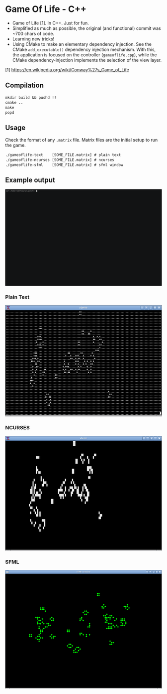 # Game Of Life - C++

* Game of Life [1]. In C++. Just for fun.
* Simplified as much as possible, the original (and functional) commit was ~700 chars of code.
* Learning new tricks!
* Using CMake to make an elementary dependency injection. See the CMake `add_executable()` dependency injection mechanism. With this, the application is focused on the controller (`gameoflife.cpp`), while the CMake dependency-injection implements the selection of the view layer.

[1] https://en.wikipedia.org/wiki/Conway%27s_Game_of_Life

## Compilation

```
mkdir build && pushd !!
cmake ..
make
popd
```

## Usage

Check the format of any `.matrix` file. Matrix files are the initial setup to run the game.

```
./gameoflife-text    [SOME_FILE.matrix] # plain text
./gameoflife-ncurses [SOME_FILE.matrix] # ncurses
./gameoflife-sfml    [SOME_FILE.matrix] # sfml window
```
## Example output

![](golife-ncurses.gif)

### Plain Text

![](plaintext.png)

### NCURSES

![](ncurses.png)

### SFML

![](sfml.png)
